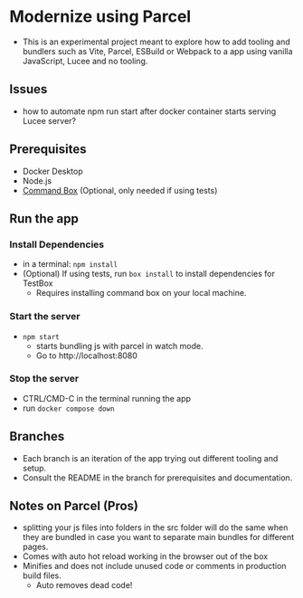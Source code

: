 # Modernize using Parcel

- This is an experimental project meant to explore how to add tooling and bundlers such as Vite, Parcel, ESBuild or Webpack to a app using vanilla JavaScript, Lucee and no tooling.

## Issues

- how to automate npm run start after docker container starts serving Lucee server?

## Prerequisites

- Docker Desktop
- Node.js
- [Command Box](https://www.ortussolutions.com/products/commandbox) (Optional, only needed if using tests)

## Run the app

### Install Dependencies

- in a terminal: `npm install`
- (Optional) If using tests, run `box install` to install dependencies for TestBox
  - Requires installing command box on your local machine.

### Start the server

- `npm start`
  - starts bundling js with parcel in watch mode.
  - Go to http://localhost:8080

### Stop the server

- CTRL/CMD-C in the terminal running the app
- run `docker compose down`

## Branches

- Each branch is an iteration of the app trying out different tooling and setup.
- Consult the README in the branch for prerequisites and documentation.

## Notes on Parcel (Pros)

- splitting your js files into folders in the src folder will do the same when they are bundled in case you want to separate main bundles for different pages.
- Comes with auto hot reload working in the browser out of the box
- Minifies and does not include unused code or comments in production build files.
  - Auto removes dead code!
